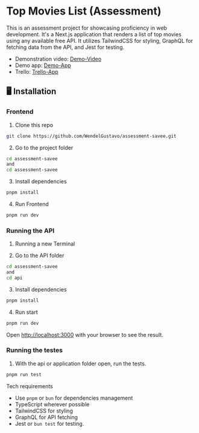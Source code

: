 # Top Movies List (Assessment)

This is an assessment project for showcasing proficiency in web development. It's a Next.js application that renders a list of top movies using any available free API. It utilizes TailwindCSS for styling, GraphQL for fetching data from the API, and Jest for testing.

 - Demonstration video: [Demo-Video](https://drive.google.com/file/d/1QVPJOqRf_vANeiBDo6s1UVNxFcwr6R2n/view?usp=sharing)
 - Demo app: [Demo-App](https://assessment-savee-app.vercel.app)
 - Trello: [Trello-App](https://trello.com/invite/b/Riga7PiT/ATTIff5a4b4526b639daa06aa6950ec1a0829BF2DDC7/assessment-savee)

## 🖥️ Installation

### Frontend

1. Clone this repo
```bash
git clone https://github.com/WendelGustavo/assessment-savee.git
```

2. Go to the project folder
```bash
cd assessment-savee
and
cd assessment-savee
```

3. Install dependencies
```bash
pnpm install
```

4. Run Frontend
```bash
pnpm run dev
```

### Running the API
1. Running a new Terminal

2. Go to the API folder

```bash
cd assessment-savee
and
cd api
```

3. Install dependencies
```bash
pnpm install
```

4. Run start
```bash
pnpm run dev
```

Open [http://localhost:3000](http://localhost:3000) with your browser to see the result.


### Running the testes

1. With the api or application folder open, run the tests.
```bash
pnpm run test
```

Tech requirements
- Use `pnpm` or `bun` for dependencies management
- TypeScript wherever possible
- TailwindCSS for styling
- GraphQL for API fetching
- Jest or `bun test` for testing.
